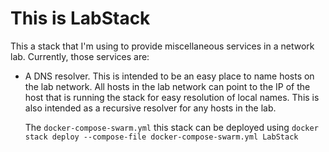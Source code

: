 # This is LabStack

This a stack that I'm using to provide miscellaneous services in a network lab.
Currently, those services are:

- A DNS resolver. This is intended to be an easy place to name hosts on the lab
  network. All hosts in the lab network can point to the IP of the host that is
  running the stack for easy resolution of local names. This is also intended
  as a recursive resolver for any hosts in the lab.

  The `docker-compose-swarm.yml` this stack can be deployed using
  `docker stack deploy --compose-file docker-compose-swarm.yml LabStack`
